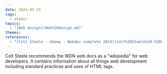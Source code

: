 ```yaml
---  
date: 2024-05-21  
tags:  
  - atomic  
topics:  
  - "[Web design](Web%20design.md)"  
themes:   
references:  
  - "[Colt Steele - Udemy - Webdev complete 2024](Colt%20Steele%20-%20Udemy%20-%20Webdev%20complete%202024.md)"  
---  
```

Colt Steele recommends the WDN web docs as a "wikipedia" for web developers. It contains information about all things web development including standard practices and uses of HTML tags.